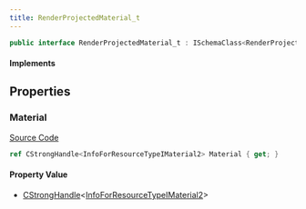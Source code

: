 ```yaml
---
title: RenderProjectedMaterial_t
---
```


```csharp
public interface RenderProjectedMaterial_t : ISchemaClass<RenderProjectedMaterial_t>, ISchemaField, ISchemaClass, INativeHandle
```

#### Implements

## Properties

### Material

[Source Code](https://github.com/swiftly-solution/swiftlys2/blob/beta/managed/src/SwiftlyS2.Generated/Schemas/Interfaces/RenderProjectedMaterial_t.cs#L16)

```csharp
ref CStrongHandle<InfoForResourceTypeIMaterial2> Material { get; }
```

#### Property Value

- [CStrongHandle](/docs/api/shared/natives/cstronghandle-1)<[InfoForResourceTypeIMaterial2](/docs/api/shared/schemadefinitions/infoforresourcetypeimaterial2)>

